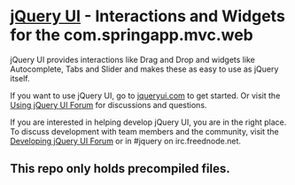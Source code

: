 [jQuery UI](http://jqueryui.com/) - Interactions and Widgets for the com.springapp.mvc.web
================================

jQuery UI provides interactions like Drag and Drop and widgets like Autocomplete, Tabs and Slider and makes these as easy to use as jQuery itself.

If you want to use jQuery UI, go to [jqueryui.com](http://jqueryui.com) to get started. Or visit the [Using jQuery UI Forum](http://forum.jquery.com/using-jquery-ui) for discussions and questions.

If you are interested in helping develop jQuery UI, you are in the right place.
To discuss development with team members and the community, visit the [Developing jQuery UI Forum](http://forum.jquery.com/developing-jquery-ui) or in #jquery on irc.freednode.net.

## This repo only holds precompiled files.
